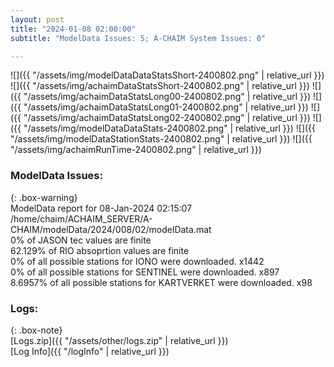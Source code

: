 ```yaml
---
layout: post
title: "2024-01-08 02:00:00"
subtitle: "ModelData Issues: 5; A-CHAIM System Issues: 0"

---
```


![]({{ "/assets/img/modelDataDataStatsShort-2400802.png" | relative_url }})
![]({{ "/assets/img/achaimDataStatsShort-2400802.png" | relative_url }})
![]({{ "/assets/img/achaimDataStatsLong00-2400802.png" | relative_url }})
![]({{ "/assets/img/achaimDataStatsLong01-2400802.png" | relative_url }})
![]({{ "/assets/img/achaimDataStatsLong02-2400802.png" | relative_url }})
![]({{ "/assets/img/modelDataDataStats-2400802.png" | relative_url }})
![]({{ "/assets/img/modelDataStationStats-2400802.png" | relative_url }})
![]({{ "/assets/img/achaimRunTime-2400802.png" | relative_url }})


### ModelData Issues:  
  
{: .box-warning}  
 ModelData report for 08-Jan-2024 02:15:07   
 /home/chaim/ACHAIM_SERVER/A-CHAIM/modelData/2024/008/02/modelData.mat   
 0% of JASON tec values are finite   
 62.129% of RIO absoprtion values are finite   
 0% of all possible stations for IONO were downloaded. x1442   
 0% of all possible stations for SENTINEL were downloaded. x897   
 8.6957% of all possible stations for KARTVERKET were downloaded. x98   
  


### Logs:  
  
{: .box-note}  
[Logs.zip]({{ "/assets/other/logs.zip" | relative_url }})  
[Log Info]({{ "/logInfo" | relative_url }})  
